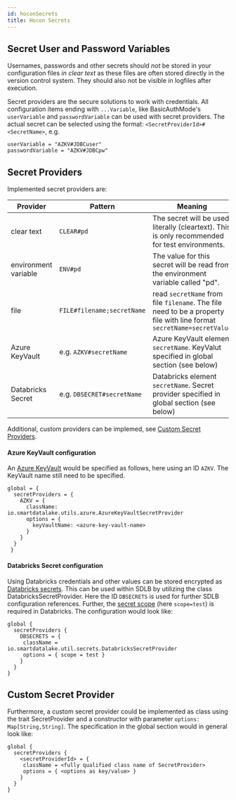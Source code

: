 ```yaml
---
id: hoconSecrets
title: Hocon Secrets
---
```


## Secret User and Password Variables
Usernames, passwords and other secrets should *not* be stored in your configuration files *in clear text* as these files are often stored directly in the version control system.
They should also not be visible in logfiles after execution.

Secret providers are the secure solutions to work with credentials. 
All configuration items ending with `...Variable`, like BasicAuthMode's `userVariable` and `passwordVariable` can be used with secret providers. 
The actual secret can be selected using the format: `<SecretProviderId>#<SecretName>`, e.g.

```
userVariable = "AZKV#JDBCuser"
passwordVariable = "AZKV#JDBCpw"
```

## Secret Providers

Implemented secret providers are:

Provider            |Pattern    |Meaning
--------------------|-----------|---
clear text          | `CLEAR#pd`|The secret will be used literally (cleartext). This is only recommended for test environments.
environment variable| `ENV#pd`  |The value for this secret will be read from the environment variable called "pd".
file                |`FILE#filename;secretName`| read `secretName` from file `filename`. The file need to be a property file with line format `secretName=secretValue`
Azure KeyVault      | e.g. `AZKV#secretName`| Azure KeyVault element `secretName`. KeyValut specified in global section (see below)
Databricks Secret   |e.g. `DBSECRET#secretName`| Databricks element `secretName`. Secret provider specified in global section (see below)

Additional, custom providers can be implemed, see [Custom Secret Providers](#custom-secret-provider).

#### Azure KeyVault configuration

An [Azure KeyVault](https://docs.microsoft.com/en-us/azure/key-vault/general/) would be specified as follows, here using an ID `AZKV`. The KeyVault name still need to be specified. 
```
global = {
  secretProviders = {
    AZKV = {
      className: io.smartdatalake.utils.azure.AzureKeyVaultSecretProvider
      options = {
        keyVaultName: <azure-key-vault-name>
      }
    }
  }
 }
 ```

#### Databricks Secret configuration

Using Databricks credentials and other values can be stored encrypted as [Databricks secrets](https://docs.databricks.com/security/secrets/index.html). This can be used within SDLB by utilizing the class DatabricksSecretProvider. Here the ID `DBSECRETS` is used for further SDLB configuration references. Further, the [secret scope](https://docs.databricks.com/security/secrets/secret-scopes.html) (here `scope=test`) is required in Databricks. The configuration would look like:
```
global {
  secretProviders {
    DBSECRETS = {
     className = io.smartdatalake.util.secrets.DatabricksSecretProvider
     options = { scope = test }
    }
  }
}
```


## Custom Secret Provider
Furthermore, a custom secret provider could be implemented as class using the trait SecretProvider and a constructor with parameter `options: Map[String,String]`.
The specification in the global section would in general look like:

```
global {
  secretProviders {
    <secretProviderId> = {
     className = <fully qualified class name of SecretProvider>
     options = { <options as key/value> }
    }
  }
}
```
